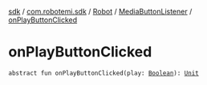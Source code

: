 [sdk](../../../index.md) / [com.robotemi.sdk](../../index.md) / [Robot](../index.md) / [MediaButtonListener](index.md) / [onPlayButtonClicked](./on-play-button-clicked.md)

# onPlayButtonClicked

`abstract fun onPlayButtonClicked(play: `[`Boolean`](https://kotlinlang.org/api/latest/jvm/stdlib/kotlin/-boolean/index.html)`): `[`Unit`](https://kotlinlang.org/api/latest/jvm/stdlib/kotlin/-unit/index.html)